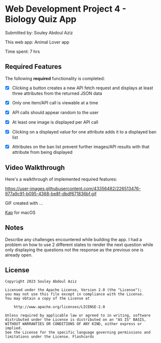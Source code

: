 # Web Development Project 4 - Biology Quiz App

Submitted by: Souley Abdoul Aziz

This web app: Animal Lover app

Time spent: 7 hrs

## Required Features

The following **required** functionality is completed:

- [X] Clicking a button creates a new API fetch request and displays at least three attributes from the returned JSON data
- [X] Only one item/API call is viewable at a time
- [X] API calls should appear random to the user
- [X] At least one image is displayed per API call
- [X] Clicking on a displayed value for one attribute adds it to a displayed ban list
- [X] Attributes on the ban list prevent further images/API results with that attribute from being displayed


## Video Walkthrough

Here's a walkthrough of implemented required features:

https://user-images.githubusercontent.com/43356482/226513476-977a9c91-b095-4368-be8f-dbdf671836bf.gif

<!-- Replace this with whatever GIF tool you used! -->
GIF created with ...  
<!-- Recommended tools: -->
[Kap](https://getkap.co/) for macOS

## Notes

Describe any challenges encountered while building the app.
I had a problem on how to use 2 different states to render the next question while only 
displaying the questions not the response as the previous one is already open.

## License

    Copyright 2023 Souley Abdoul Aziz

    Licensed under the Apache License, Version 2.0 (the "License");
    you may not use this file except in compliance with the License.
    You may obtain a copy of the License at

        http://www.apache.org/licenses/LICENSE-2.0

    Unless required by applicable law or agreed to in writing, software
    distributed under the License is distributed on an "AS IS" BASIS,
    WITHOUT WARRANTIES OR CONDITIONS OF ANY KIND, either express or implied.
    See the License for the specific language governing permissions and
    limitations under the License. Flashcards

